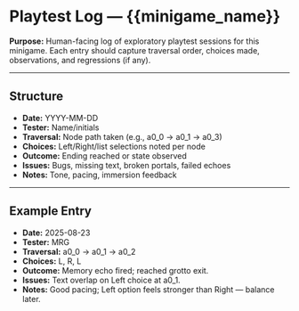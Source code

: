# Playtest Log — {{minigame_name}}

**Purpose:** Human-facing log of exploratory playtest sessions for this minigame.
Each entry should capture traversal order, choices made, observations, and regressions (if any).

---

## Structure

- **Date:** YYYY-MM-DD
- **Tester:** Name/initials
- **Traversal:** Node path taken (e.g., a0_0 → a0_1 → a0_3)
- **Choices:** Left/Right/list selections noted per node
- **Outcome:** Ending reached or state observed
- **Issues:** Bugs, missing text, broken portals, failed echoes
- **Notes:** Tone, pacing, immersion feedback

---

## Example Entry

- **Date:** 2025-08-23
- **Tester:** MRG
- **Traversal:** a0_0 → a0_1 → a0_2
- **Choices:** L, R, L
- **Outcome:** Memory echo fired; reached grotto exit.
- **Issues:** Text overlap on Left choice at a0_1.
- **Notes:** Good pacing; Left option feels stronger than Right — balance later.
